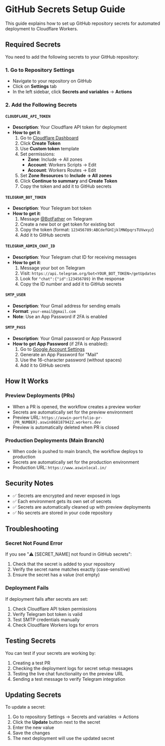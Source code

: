 # GitHub Secrets Setup Guide

This guide explains how to set up GitHub repository secrets for automated deployment to Cloudflare Workers.

## Required Secrets

You need to add the following secrets to your GitHub repository:

### 1. Go to Repository Settings
- Navigate to your repository on GitHub
- Click on **Settings** tab
- In the left sidebar, click **Secrets and variables** → **Actions**

### 2. Add the Following Secrets

#### `CLOUDFLARE_API_TOKEN`
- **Description**: Your Cloudflare API token for deployment
- **How to get it**:
  1. Go to [Cloudflare Dashboard](https://dash.cloudflare.com/profile/api-tokens)
  2. Click **Create Token**
  3. Use **Custom token** template
  4. Set permissions:
     - **Zone**: Include → All zones
     - **Account**: Workers Scripts → Edit
     - **Account**: Workers Routes → Edit
  5. Set **Zone Resources** to **Include → All zones**
  6. Click **Continue to summary** and **Create Token**
  7. Copy the token and add it to GitHub secrets

#### `TELEGRAM_BOT_TOKEN`
- **Description**: Your Telegram bot token
- **How to get it**:
  1. Message [@BotFather](https://t.me/botfather) on Telegram
  2. Create a new bot or get token for existing bot
  3. Copy the token (format: `123456789:ABCdefGHIjklMNOpqrsTUVwxyz`)
  4. Add it to GitHub secrets

#### `TELEGRAM_ADMIN_CHAT_ID`
- **Description**: Your Telegram chat ID for receiving messages
- **How to get it**:
  1. Message your bot on Telegram
  2. Visit: `https://api.telegram.org/bot<YOUR_BOT_TOKEN>/getUpdates`
  3. Look for `"chat":{"id":123456789}` in the response
  4. Copy the ID number and add it to GitHub secrets

#### `SMTP_USER`
- **Description**: Your Gmail address for sending emails
- **Format**: `your-email@gmail.com`
- **Note**: Use an App Password if 2FA is enabled

#### `SMTP_PASS`
- **Description**: Your Gmail password or App Password
- **How to get App Password** (if 2FA is enabled):
  1. Go to [Google Account Settings](https://myaccount.google.com/apppasswords)
  2. Generate an App Password for "Mail"
  3. Use the 16-character password (without spaces)
  4. Add it to GitHub secrets

## How It Works

### Preview Deployments (PRs)
- When a PR is opened, the workflow creates a preview worker
- Secrets are automatically set for the preview environment
- Preview URL: `https://aswin-portfolio-pr-{PR_NUMBER}.aswin8681879422.workers.dev`
- Preview is automatically deleted when PR is closed

### Production Deployments (Main Branch)
- When code is pushed to main branch, the workflow deploys to production
- Secrets are automatically set for the production environment
- Production URL: `https://www.aswinlocal.in/`

## Security Notes

- ✅ Secrets are encrypted and never exposed in logs
- ✅ Each environment gets its own set of secrets
- ✅ Secrets are automatically cleaned up with preview deployments
- ✅ No secrets are stored in your code repository

## Troubleshooting

### Secret Not Found Error
If you see "⚠️ [SECRET_NAME] not found in GitHub secrets":
1. Check that the secret is added to your repository
2. Verify the secret name matches exactly (case-sensitive)
3. Ensure the secret has a value (not empty)

### Deployment Fails
If deployment fails after secrets are set:
1. Check Cloudflare API token permissions
2. Verify Telegram bot token is valid
3. Test SMTP credentials manually
4. Check Cloudflare Workers logs for errors

## Testing Secrets

You can test if your secrets are working by:
1. Creating a test PR
2. Checking the deployment logs for secret setup messages
3. Testing the live chat functionality on the preview URL
4. Sending a test message to verify Telegram integration

## Updating Secrets

To update a secret:
1. Go to repository Settings → Secrets and variables → Actions
2. Click the **Update** button next to the secret
3. Enter the new value
4. Save the changes
5. The next deployment will use the updated secret 